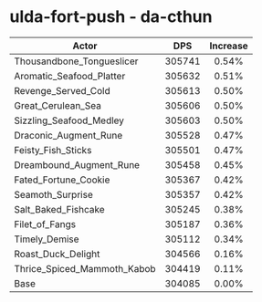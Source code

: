# ulda-fort-push - da-cthun
| Actor | DPS | Increase |
|---|:---:|:---:|
|Thousandbone_Tongueslicer|305741|0.54%|
|Aromatic_Seafood_Platter|305632|0.51%|
|Revenge_Served_Cold|305613|0.50%|
|Great_Cerulean_Sea|305606|0.50%|
|Sizzling_Seafood_Medley|305603|0.50%|
|Draconic_Augment_Rune|305528|0.47%|
|Feisty_Fish_Sticks|305501|0.47%|
|Dreambound_Augment_Rune|305458|0.45%|
|Fated_Fortune_Cookie|305367|0.42%|
|Seamoth_Surprise|305357|0.42%|
|Salt_Baked_Fishcake|305245|0.38%|
|Filet_of_Fangs|305187|0.36%|
|Timely_Demise|305112|0.34%|
|Roast_Duck_Delight|304566|0.16%|
|Thrice_Spiced_Mammoth_Kabob|304419|0.11%|
|Base|304085|0.00%|
